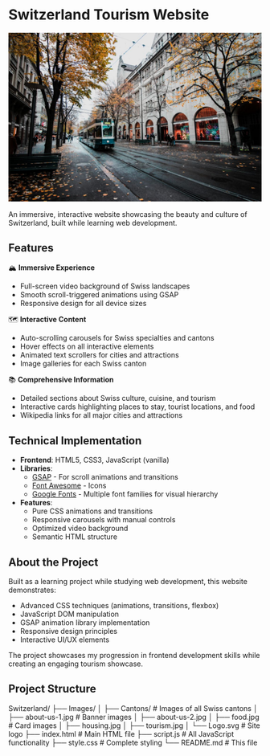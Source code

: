 # Switzerland Tourism Website

![Switzerland Banner](Images/about-us-1.jpg)

An immersive, interactive website showcasing the beauty and culture of Switzerland, built while learning web development.

## Features

🏔️ **Immersive Experience**
- Full-screen video background of Swiss landscapes
- Smooth scroll-triggered animations using GSAP
- Responsive design for all device sizes

🗺️ **Interactive Content**
- Auto-scrolling carousels for Swiss specialties and cantons
- Hover effects on all interactive elements
- Animated text scrollers for cities and attractions
- Image galleries for each Swiss canton

📚 **Comprehensive Information**
- Detailed sections about Swiss culture, cuisine, and tourism
- Interactive cards highlighting places to stay, tourist locations, and food
- Wikipedia links for all major cities and attractions

## Technical Implementation

- **Frontend**: HTML5, CSS3, JavaScript (vanilla)
- **Libraries**:
  - [GSAP](https://greensock.com/gsap/) - For scroll animations and transitions
  - [Font Awesome](https://fontawesome.com/) - Icons
  - [Google Fonts](https://fonts.google.com/) - Multiple font families for visual hierarchy
- **Features**:
  - Pure CSS animations and transitions
  - Responsive carousels with manual controls
  - Optimized video background
  - Semantic HTML structure

## About the Project

Built as a learning project while studying web development, this website demonstrates:
- Advanced CSS techniques (animations, transitions, flexbox)
- JavaScript DOM manipulation
- GSAP animation library implementation
- Responsive design principles
- Interactive UI/UX elements

The project showcases my progression in frontend development skills while creating an engaging tourism showcase.

## Project Structure
Switzerland/
├── Images/
│ ├── Cantons/ # Images of all Swiss cantons
│ ├── about-us-1.jpg # Banner images
│ ├── about-us-2.jpg
│ ├── food.jpg # Card images
│ ├── housing.jpg
│ ├── tourism.jpg
│ └── Logo.svg # Site logo
├── index.html # Main HTML file
├── script.js # All JavaScript functionality
├── style.css # Complete styling
└── README.md # This file

